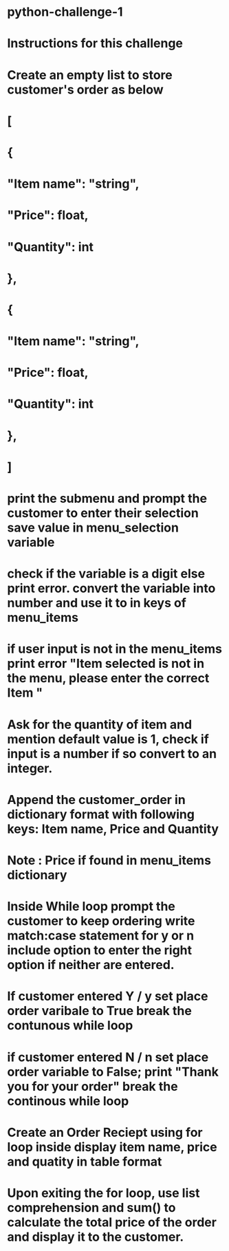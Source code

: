 # python-challenge-1
# Instructions for this challenge
# Create an empty list to store customer's order as below
# [
#  {
#    "Item name": "string",
#    "Price": float,
#    "Quantity": int
#  },
#  {
#    "Item name": "string",
#    "Price": float,
#    "Quantity": int
#  },
# ]

# print the submenu and prompt the customer to enter their selection save value in menu_selection variable

# check if the variable is a digit else print error. convert the variable into number and use it to in keys of menu_items

# if user input is not in the menu_items print error "Item selected is not in the menu, please enter the correct Item "
# Ask for the quantity of item and mention default value is 1, check if input is a number if so convert to an integer.

# Append the customer_order in dictionary format with following keys: Item name, Price and Quantity

# Note : Price if found in menu_items dictionary

# Inside While loop prompt the customer to keep ordering write match:case statement for y or n include option to enter the right option if neither are entered.

# If customer entered Y / y set place order varibale to True break the contunous while loop
# if customer entered N / n set place order variable to False; print "Thank you for your order" break the continous while loop

# Create an Order Reciept using for loop inside display item name, price and quatity in table format 

# Upon exiting the for loop, use list comprehension and sum() to calculate the total price of the order and display it to the customer. 

# 
